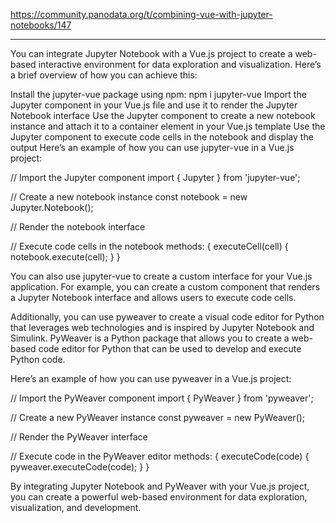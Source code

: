 https://community.panodata.org/t/combining-vue-with-jupyter-notebooks/147

---

You can integrate Jupyter Notebook with a Vue.js project to create a web-based interactive environment for data exploration and visualization. Here’s a brief overview of how you can achieve this:

Install the jupyter-vue package using npm: npm i jupyter-vue
Import the Jupyter component in your Vue.js file and use it to render the Jupyter Notebook interface
Use the Jupyter component to create a new notebook instance and attach it to a container element in your Vue.js template
Use the Jupyter component to execute code cells in the notebook and display the output
Here’s an example of how you can use jupyter-vue in a Vue.js project:

// Import the Jupyter component
import { Jupyter } from 'jupyter-vue';

// Create a new notebook instance
const notebook = new Jupyter.Notebook();

// Render the notebook interface
<template>
  <div>
    <Jupyter :notebook="notebook" />
  </div>
</template>

// Execute code cells in the notebook
methods: {
  executeCell(cell) {
    notebook.execute(cell);
  }
}

You can also use jupyter-vue to create a custom interface for your Vue.js application. For example, you can create a custom component that renders a Jupyter Notebook interface and allows users to execute code cells.

Additionally, you can use pyweaver to create a visual code editor for Python that leverages web technologies and is inspired by Jupyter Notebook and Simulink. PyWeaver is a Python package that allows you to create a web-based code editor for Python that can be used to develop and execute Python code.

Here’s an example of how you can use pyweaver in a Vue.js project:

// Import the PyWeaver component
import { PyWeaver } from 'pyweaver';

// Create a new PyWeaver instance
const pyweaver = new PyWeaver();

// Render the PyWeaver interface
<template>
  <div>
    <PyWeaver :pyweaver="pyweaver" />
  </div>
</template>

// Execute code in the PyWeaver editor
methods: {
  executeCode(code) {
    pyweaver.executeCode(code);
  }
}

By integrating Jupyter Notebook and PyWeaver with your Vue.js project, you can create a powerful web-based environment for data exploration, visualization, and development.